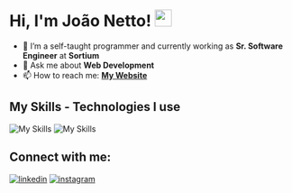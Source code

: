 # Hi, I'm João Netto! <img src="https://raw.githubusercontent.com/MartinHeinz/MartinHeinz/master/wave.gif" width="30px" height="30px">

- 🔭 I’m a self-taught programmer and currently working as **Sr. Software Engineer** at **Sortium**
- 💬 Ask me about **Web Development**
- 📫 How to reach me: **[My Website](http://johngrandson.github.io/)**

## My Skills - Technologies I use
![My Skills](https://skillicons.dev/icons?i=js,ts,py,react,nextjs,redux,tailwind,nestjs,expressjs,postgres,jest,git,github,vercel,aws)
![My Skills](https://skillicons.dev/icons?i=firebase,nodejs,unity,sentry,heroku,rabbitmq,redis,mongodb,fastapi,ableton,linux,gcp,githubactions,prisma,vite,actix,ipfs,html,css,django,docker,elixir,graphql,pnpm,postman,styledcomponents,solidity,threejs,ubuntu,apollo)

## Connect with me:
[![linkedin](https://skillicons.dev/icons?i=linkedin)](https://www.linkedin.com/in/joaonettopb/)
[![instagram](https://skillicons.dev/icons?i=instagram)](https://instagram.com/johngrandson_)
